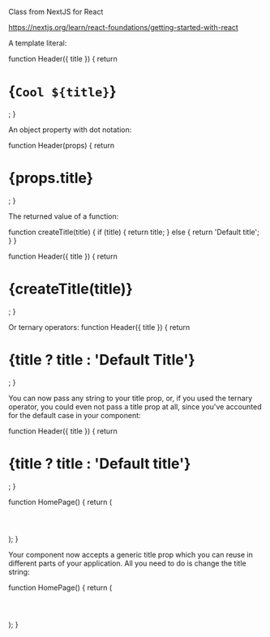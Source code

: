 Class from NextJS for React

https://nextjs.org/learn/react-foundations/getting-started-with-react



A template literal:

function Header({ title }) {
  return <h1>{`Cool ${title}`}</h1>;
}



An object property with dot notation:

function Header(props) {
  return <h1>{props.title}</h1>;
}



The returned value of a function:

function createTitle(title) {
  if (title) {
    return title;
  } else {
    return 'Default title';
  }
}
 
function Header({ title }) {
  return <h1>{createTitle(title)}</h1>;
}


Or ternary operators:
function Header({ title }) {
  return <h1>{title ? title : 'Default Title'}</h1>;
}


You can now pass any string to your title prop, or, if you used the ternary operator, you could even not pass a title prop at all, since you've accounted for the default case in your component:

function Header({ title }) {
  return <h1>{title ? title : 'Default title'}</h1>;
}
 
function HomePage() {
  return (
    <div>
      <Header />
    </div>
  );
}

Your component now accepts a generic title prop which you can reuse in different parts of your application. All you need to do is change the title string:

function HomePage() {
  return (
    <div>
      <Header title="React" />
      <Header title="A new title" />
    </div>
  );
}